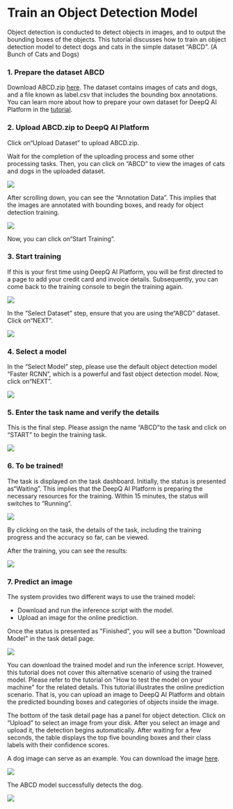 # Train an Object Detection Model

Object detection is conducted to detect objects in images, and to output the bounding boxes of the objects. This tutorial discusses how to train an object detection model to detect dogs and cats in the simple dataset “ABCD”. \(A Bunch of Cats and Dogs\)

### **1. Prepare the dataset ABCD**

Download ABCD.zip [here](https://storage.googleapis.com/aip-sample-dataset/ABCD.zip). The dataset contains images of cats and dogs, and a file known as label.csv that includes the bounding box annotations. You can learn more about how to prepare your own dataset for DeepQ AI Platform in the [tutorial](https://deepq.gitbook.io/ai-platform/~/edit/drafts/-LUk8H-bq5bGPfAPLvuU/deepcap/upload-dataset).

### 2. Upload ABCD.zip to DeepQ AI Platform

Click on“Upload Dataset” to upload ABCD.zip.

Wait for the completion of the uploading process and some other processing tasks. Then, you can click on “ABCD” to view the images of cats and dogs in the uploaded dataset.

![](../.gitbook/assets/picture30.png)

After scrolling down, you can see the “Annotation Data”. This implies that the images are annotated with bounding boxes, and ready for object detection training.

![](../.gitbook/assets/picture31.png)

Now, you can click on“Start Training”.

### 3. Start training

If this is your first time using DeepQ AI Platform, you will be first directed to a page to add your credit card and invoice details. Subsequently, you can come back to the training console to begin the training again.

![](../.gitbook/assets/picture54.png)

In the ”Select Dataset” step, ensure that you are using the“ABCD” dataset. Click on“NEXT”.

![](../.gitbook/assets/picture33.png)

### 4. Select a model

In the “Select Model” step, please use the default object detection model “Faster RCNN”, which is a powerful and fast object detection model. Now, click on“NEXT”.

![](../.gitbook/assets/picture34.png)

### 5. Enter the task name and verify the details

This is the final step. Please assign the name “ABCD”to the task and click on “START” to begin the training task.

![](../.gitbook/assets/picture35.png)

### 6. To be trained!

The task is displayed on the task dashboard. Initially, the status is presented as“Waiting”. This implies that the DeepQ AI Platform is preparing the necessary resources for the training. Within 15 minutes, the status will switches to “Running”.

![](../.gitbook/assets/picture36.png)

By clicking on the task, the details of the task, including the training progress and the accuracy so far, can be viewed.

After the training, you can see the results:

![](../.gitbook/assets/undefined.png)

### 7. Predict an image

The system provides two different ways to use the trained model:

* Download and run the inference script with the model.
* Upload an image for the online prediction.

Once the status is presented as "Finished", you will see a button "Download Model" in the task detail page.

![](../.gitbook/assets/picture57.png)

You can download the trained model and run the inference script. However, this tutorial does not cover this alternative scenario of using the trained model. Please refer to the tutorial on "How to test the model on your machine" for the related details. This tutorial illustrates the online prediction scenario. That is, you can upload an image to DeepQ AI Platform and obtain the predicted bounding boxes and categories of objects inside the image.

The bottom of the task detail page has a panel for object detection. Click on “Upload” to select an image from your disk. After you select an image and upload it, the detection begins automatically. After waiting for a few seconds, the table displays the top five bounding boxes and their class labels with their confidence scores.

A dog image can serve as an example. You can download the image [here](https://storage.googleapis.com/aip-sample-dataset/dog_detection.jpg).

![](../.gitbook/assets/picture39.png)

The ABCD model successfully detects the dog.

![](../.gitbook/assets/picture40.png)

